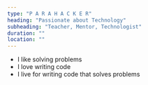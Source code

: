 ```yaml
---
type: "P A R A H A C K E R"
heading: "Passionate about Technology"
subheading: "Teacher, Mentor, Technologist"
duration: ""
location: ""
---
```


 - I like solving problems
 - I love writing code
 - I live for writing code that solves problems